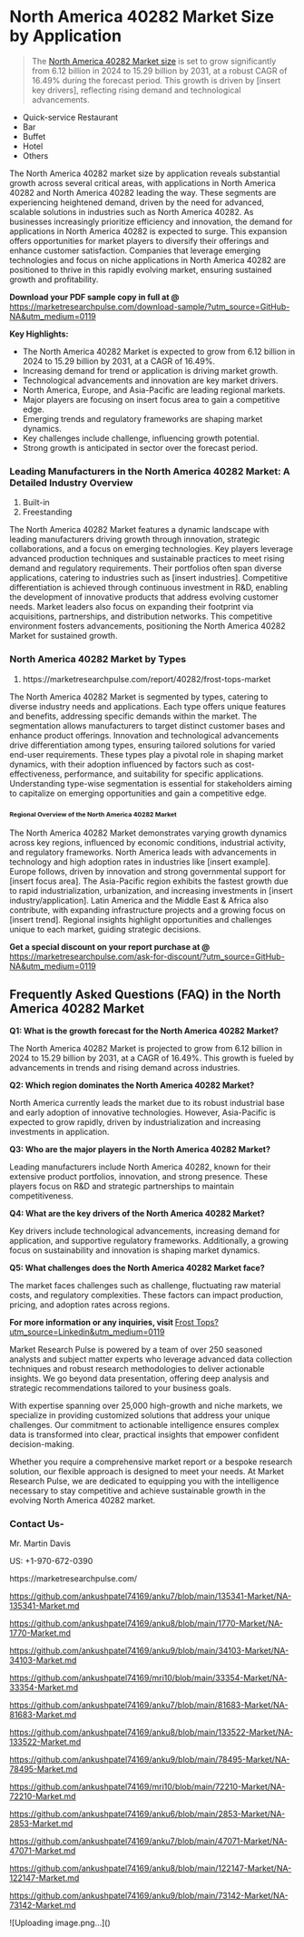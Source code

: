 <h1>North America 40282 Market&nbsp;Size by Application</h1><blockquote><p>The <a href="https://marketresearchpulse.com/download-sample/?utm_source=GitHub-NA&amp;utm_medium=0119">North America 40282 Market size</a> is set to grow significantly from 6.12 billion in 2024 to 15.29 billion by 2031, at a robust CAGR of 16.49% during the forecast period. This growth is driven by [insert key drivers], reflecting rising demand and technological advancements.</p></blockquote><ul><li>Quick-service Restaurant<li> Bar<li> Buffet<li> Hotel<li> Others</li></ul><p>The North America 40282 market size by application reveals substantial growth across several critical areas, with applications in North America 40282 and North America 40282 leading the way. These segments are experiencing heightened demand, driven by the need for advanced, scalable solutions in industries such as North America 40282. As businesses increasingly prioritize efficiency and innovation, the demand for applications in North America 40282 is expected to surge. This expansion offers opportunities for market players to diversify their offerings and enhance customer satisfaction. Companies that leverage emerging technologies and focus on niche applications in North America 40282 are positioned to thrive in this rapidly evolving market, ensuring sustained growth and profitability.</p><p><strong>Download your PDF sample copy in full at @ </strong><a href="https://marketresearchpulse.com/download-sample/?utm_source=GitHub-NA&amp;utm_medium=0119">https://marketresearchpulse.com/download-sample/?utm_source=GitHub-NA&amp;utm_medium=0119</a></p><p><strong>Key Highlights: </strong></p><ul><li>The North America 40282 Market is expected to grow from 6.12 billion in 2024 to 15.29 billion by 2031, at a CAGR of 16.49%.</li><li>Increasing demand for trend or application is driving market growth.</li><li>Technological advancements and innovation are key market drivers.</li><li>North America, Europe, and Asia-Pacific are leading regional markets.</li><li>Major players are focusing on insert focus area to gain a competitive edge.</li><li>Emerging trends and regulatory frameworks are shaping market dynamics.</li><li>Key challenges include challenge, influencing growth potential.</li><li>Strong growth is anticipated in sector over the forecast period.</li></ul><h3>Leading Manufacturers in the North America 40282 Market: A Detailed Industry Overview</h3><ol><li>Built-in<li> Freestanding</li></ol><div class="flex max-w-full flex-col flex-grow"><div class="min-h-8 text-message flex w-full flex-col items-end gap-2 whitespace-normal break-words [.text-message+&amp;]:mt-5" dir="auto" data-message-author-role="assistant" data-message-id="fd8432e4-4910-450d-b182-61b7bfb0a01f" data-message-model-slug="gpt-4o"><div class="flex w-full flex-col gap-1 empty:hidden first:pt-[3px]"><div class="markdown prose w-full break-words dark:prose-invert light"><p>The North America 40282 Market features a dynamic landscape with leading manufacturers driving growth through innovation, strategic collaborations, and a focus on emerging technologies. Key players leverage advanced production techniques and sustainable practices to meet rising demand and regulatory requirements. Their portfolios often span diverse applications, catering to industries such as [insert industries]. Competitive differentiation is achieved through continuous investment in R&amp;D, enabling the development of innovative products that address evolving customer needs. Market leaders also focus on expanding their footprint via acquisitions, partnerships, and distribution networks. This competitive environment fosters advancements, positioning the North America 40282 Market for sustained growth.</p></div></div></div></div><h3>North America 40282 Market by Types</h3><ol><li>https://marketresearchpulse.com/report/40282/frost-tops-market</li></ol><div class="flex max-w-full flex-col flex-grow"><div class="min-h-8 text-message flex w-full flex-col items-end gap-2 whitespace-normal break-words [.text-message+&amp;]:mt-5" dir="auto" data-message-author-role="assistant" data-message-id="084470be-0bb7-4664-bddf-5156b4f41249" data-message-model-slug="gpt-4o-mini"><div class="flex w-full flex-col gap-1 empty:hidden first:pt-[3px]"><div class="markdown prose w-full break-words dark:prose-invert light"><p>The North America 40282 Market is segmented by types, catering to diverse industry needs and applications. Each type offers unique features and benefits, addressing specific demands within the market. The segmentation allows manufacturers to target distinct customer bases and enhance product offerings. Innovation and technological advancements drive differentiation among types, ensuring tailored solutions for varied end-user requirements. These types play a pivotal role in shaping market dynamics, with their adoption influenced by factors such as cost-effectiveness, performance, and suitability for specific applications. Understanding type-wise segmentation is essential for stakeholders aiming to capitalize on emerging opportunities and gain a competitive edge.</p></div></div></div></div><h3><span style="font-size: 11px;">Regional Overview of the North America 40282 Market</span></h3><div class="flex max-w-full flex-col flex-grow"><div class="min-h-8 text-message flex w-full flex-col items-end gap-2 whitespace-normal break-words [.text-message+&amp;]:mt-5" dir="auto" data-message-author-role="assistant" data-message-id="e9038762-ce64-4e30-91c9-9bd413514231" data-message-model-slug="gpt-4o-mini"><div class="flex w-full flex-col gap-1 empty:hidden first:pt-[3px]"><div class="markdown prose w-full break-words dark:prose-invert light"><p>The North America 40282 Market demonstrates varying growth dynamics across key regions, influenced by economic conditions, industrial activity, and regulatory frameworks. North America leads with advancements in technology and high adoption rates in industries like [insert example]. Europe follows, driven by innovation and strong governmental support for [insert focus area]. The Asia-Pacific region exhibits the fastest growth due to rapid industrialization, urbanization, and increasing investments in [insert industry/application]. Latin America and the Middle East &amp; Africa also contribute, with expanding infrastructure projects and a growing focus on [insert trend]. Regional insights highlight opportunities and challenges unique to each market, guiding strategic decisions.</p></div></div></div></div><p><strong>Get a special discount on your report purchase at @ </strong><a href="https://marketresearchpulse.com/ask-for-discount/?utm_source=GitHub-NA&amp;utm_medium=0119">https://marketresearchpulse.com/ask-for-discount/?utm_source=GitHub-NA&amp;utm_medium=0119</a></p><h2>Frequently Asked Questions (FAQ) in the North America 40282 Market</h2><p><strong>Q1: What is the growth forecast for the North America 40282 Market?</strong></p><p>The North America 40282 Market is projected to grow from 6.12 billion in 2024 to 15.29 billion by 2031, at a CAGR of 16.49%. This growth is fueled by advancements in trends and rising demand across industries.</p><p><strong>Q2: Which region dominates the North America 40282 Market?</strong></p><p>North America currently leads the market due to its robust industrial base and early adoption of innovative technologies. However, Asia-Pacific is expected to grow rapidly, driven by industrialization and increasing investments in application.</p><p><strong>Q3: Who are the major players in the North America 40282 Market?</strong></p><p>Leading manufacturers include North America 40282, known for their extensive product portfolios, innovation, and strong presence. These players focus on R&amp;D and strategic partnerships to maintain competitiveness.</p><p><strong>Q4: What are the key drivers of the North America 40282 Market?</strong></p><p>Key drivers include technological advancements, increasing demand for application, and supportive regulatory frameworks. Additionally, a growing focus on sustainability and innovation is shaping market dynamics.</p><p><strong>Q5: What challenges does the North America 40282 Market face?</strong></p><p>The market faces challenges such as challenge, fluctuating raw material costs, and regulatory complexities. These factors can impact production, pricing, and adoption rates across regions.</p><p><strong>For more information or any inquiries, visit&nbsp;</strong><a href="Frost Tops?utm_source=Linkedin&utm_medium=0119">Frost Tops?utm_source=Linkedin&utm_medium=0119</a></p><p>Market Research Pulse is powered by a team of over 250 seasoned analysts and subject matter experts who leverage advanced data collection techniques and robust research methodologies to deliver actionable insights. We go beyond data presentation, offering deep analysis and strategic recommendations tailored to your business goals.</p><p>With expertise spanning over 25,000 high-growth and niche markets, we specialize in providing customized solutions that address your unique challenges. Our commitment to actionable intelligence ensures complex data is transformed into clear, practical insights that empower confident decision-making.</p><p>Whether you require a comprehensive market report or a bespoke research solution, our flexible approach is designed to meet your needs. At Market Research Pulse, we are dedicated to equipping you with the intelligence necessary to stay competitive and achieve sustainable growth in the evolving North America 40282 market.</p><h3><strong>Contact Us-</strong></h3><p>Mr. Martin Davis</p><p>US: +1-970-672-0390</p><p>https://marketresearchpulse.com/</p><p><a href="https://github.com/ankushpatel74169/anku7/blob/main/135341-Market/NA-135341-Market.md">https://github.com/ankushpatel74169/anku7/blob/main/135341-Market/NA-135341-Market.md</a></p><p><a href="https://github.com/ankushpatel74169/anku8/blob/main/1770-Market/NA-1770-Market.md">https://github.com/ankushpatel74169/anku8/blob/main/1770-Market/NA-1770-Market.md</a></p><p><a href="https://github.com/ankushpatel74169/anku9/blob/main/34103-Market/NA-34103-Market.md">https://github.com/ankushpatel74169/anku9/blob/main/34103-Market/NA-34103-Market.md</a></p><p><a href="https://github.com/ankushpatel74169/mri10/blob/main/33354-Market/NA-33354-Market.md">https://github.com/ankushpatel74169/mri10/blob/main/33354-Market/NA-33354-Market.md</a></p><p><a href="https://github.com/ankushpatel74169/anku7/blob/main/81683-Market/NA-81683-Market.md">https://github.com/ankushpatel74169/anku7/blob/main/81683-Market/NA-81683-Market.md</a></p><p><a href="https://github.com/ankushpatel74169/anku8/blob/main/133522-Market/NA-133522-Market.md">https://github.com/ankushpatel74169/anku8/blob/main/133522-Market/NA-133522-Market.md</a></p><p><a href="https://github.com/ankushpatel74169/anku9/blob/main/78495-Market/NA-78495-Market.md">https://github.com/ankushpatel74169/anku9/blob/main/78495-Market/NA-78495-Market.md</a></p><p><a href="https://github.com/ankushpatel74169/mri10/blob/main/72210-Market/NA-72210-Market.md">https://github.com/ankushpatel74169/mri10/blob/main/72210-Market/NA-72210-Market.md</a></p><p><a href="https://github.com/ankushpatel74169/anku6/blob/main/2853-Market/NA-2853-Market.md">https://github.com/ankushpatel74169/anku6/blob/main/2853-Market/NA-2853-Market.md</a></p><p><a href="https://github.com/ankushpatel74169/anku7/blob/main/47071-Market/NA-47071-Market.md">https://github.com/ankushpatel74169/anku7/blob/main/47071-Market/NA-47071-Market.md</a></p><p><a href="https://github.com/ankushpatel74169/anku8/blob/main/122147-Market/NA-122147-Market.md">https://github.com/ankushpatel74169/anku8/blob/main/122147-Market/NA-122147-Market.md</a></p><p><a href="https://github.com/ankushpatel74169/anku9/blob/main/73142-Market/NA-73142-Market.md">https://github.com/ankushpatel74169/anku9/blob/main/73142-Market/NA-73142-Market.md</a></p>
![Uploading image.png…]()
